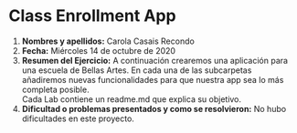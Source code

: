 # Class Enrollment App

1. **Nombres y apellidos:** Carola Casais Recondo
2. **Fecha:** Miércoles 14 de octubre de 2020
3. **Resumen del Ejercicio:** A continuación crearemos una aplicación para una escuela de Bellas Artes. En cada una de las subcarpetas añadiremos nuevas funcionalidades
para que nuestra app sea lo más completa posible.      
Cada Lab contiene un readme.md que explica su objetivo.
4. **Dificultad o problemas presentados y como se resolvieron:** No hubo dificultades en este proyecto.
